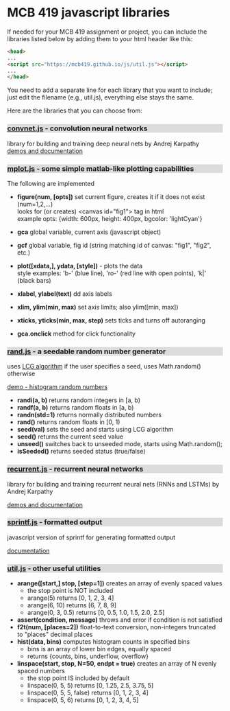 # MCB 419 javascript libraries

If needed for your MCB 419 assignment or project, you can include the libraries listed below by adding them to your html header like this:

```html
<head>
...
<script src="https://mcb419.github.io/js/util.js"></script>
...
</head>
```

You need to add a separate line for each library that you want to include; just edit the filename (e.g., util.js), everything else stays the same.

Here are the libraries that you can choose from:

<div style="background-color: gainsboro">
<h3><a href="https://mcb419.github.io/js/convnet.js">convnet.js</a> - convolution neural networks</h3>
</div>

library for building and training deep neural nets
by Andrej Karpathy<br>
[demos and documentation](https://cs.stanford.edu/people/karpathy/convnetjs/)

<div style="background-color: gainsboro">
<h3><a href="https://mcb419.github.io/js/mplot.js">mplot.js</a> - some simple matlab-like plotting capabilities</h3>
</div>

The following are implemented
- **figure(num, [opts])** set current figure, creates it if it does not exist (num=1,2,...)<br>
looks for (or creates) \<canvas id="fig1"\> tag in html<br>
example opts: {width: 600px, height: 400px, bgcolor: 'lightCyan'}
- **gca**  global variable, current axis (javascript object)
- **gcf**  global variable, fig id (string matching id of canvas: "fig1", "fig2", etc.)
- **plot([xdata,], ydata, [style])** - plots the data<br> 
style examples: 'b-' (blue line), 'ro-' (red line with open points), 'k|' (black bars)

- **xlabel, ylabel(text)**  dd axis labels
- **xlim, ylim(min, max)** set axis limits; also ylim([min, max])
- **xticks, yticks(min, max, step)** sets ticks and turns off autoranging
- **gca.onclick** method for click functionality

<div style="background-color: gainsboro">
<h3><a href="https://mcb419.github.io/js/rand.js">rand.js</a> - a seedable random number generator</h3>
</div>

uses [LCG algorithm](https://en.wikipedia.org/wiki/Linear_congruential_generator)
if the user specifies a seed, uses Math.random() otherwise

[demo - histogram random numbers]('./rand_demo.html')

- **randi(a, b)** returns random integers in [a, b) 
- **randf(a, b)** returns random floats in [a, b) 
- **randn(std=1)** returns normally distributed numbers
- **rand()** returns random floats in [0, 1) 
- **seed(val)**  sets the seed and starts using LCG algorithm
- **seed()**     returns the current seed value
- **unseed()**   switches back to unseeded mode, starts using Math.random();
- **isSeeded()** returns seeded status (true/false)

<div style="background-color: gainsboro">
<h3><a href="https://mcb419.github.io/js/recurrent.js">recurrent.js</a> - recurrent neural networks</h3>
</div>

library for building and training recurrent neural nets (RNNs and LSTMs)
by Andrej Karpathy

[demos and documentation](https://github.com/karpathy/recurrentjs)


<div style="background-color: gainsboro">
<h3><a href="https://mcb419.github.io/js/sprintf.js">sprintf.js</a> - formatted output</h3>
</div>

javascript version of sprintf for generating formatted output

[documentation](https://www.npmjs.com/package/sprintf-js)


<div style="background-color: gainsboro">
<h3><a href="https://mcb419.github.io/js/util.js">util.js</a> - other useful utilities</h3>
</div>

- **arange([start,] stop, [step=1])** creates an array of evenly spaced values
  - the stop point is NOT included
  - arange(5) returns [0, 1, 2, 3, 4]
  - arange(6, 10) returns [6, 7, 8, 9]
  - arange(0, 3, 0.5) returns [0, 0.5, 1.0, 1.5, 2.0, 2.5]
- **assert(condition, message)** throws and error if condition is not satisfied
- **f2t(num, [places=2])** float-to-text conversion, non-integers truncated to "places" decimal places
- **hist(data, bins)** computes histogram counts in specified bins
  - bins is an array of lower bin edges, equally spaced
  - returns {counts, bins, underflow, overflow}
- **linspace(start, stop, N=50, endpt = true)** creates an array of N evenly spaced numbers
  - the stop point IS included by default
  - linspace(0, 5, 5) returns [0, 1.25, 2.5, 3.75, 5]
  - linspace(0, 5, 5, false) returns [0, 1, 2, 3, 4]
  - linspace(0, 5, 6) returns [0, 1, 2, 3, 4, 5]
  

